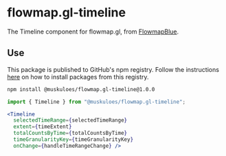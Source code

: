 # flowmap.gl-timeline

The Timeline component for flowmap.gl, from [FlowmapBlue](https://github.com/FlowmapBlue/FlowmapBlue/blob/master/core/Timeline.tsx).

## Use

This package is published to GitHub's npm registry. Follow the instructions [here](https://docs.github.com/en/packages/working-with-a-github-packages-registry/working-with-the-npm-registry#installing-a-package) on how to install packages from this registry.

```bash
npm install @muskuloes/flowmap.gl-timeline@1.0.0
```

```jsx
import { Timeline } from "@muskuloes/flowmap.gl-timeline";

<Timeline
  selectedTimeRange={selectedTimeRange}
  extent={timeExtent}
  totalCountsByTime={totalCountsByTime}
  timeGranularityKey={timeGranularityKey}
  onChange={handleTimeRangeChange} />
```

